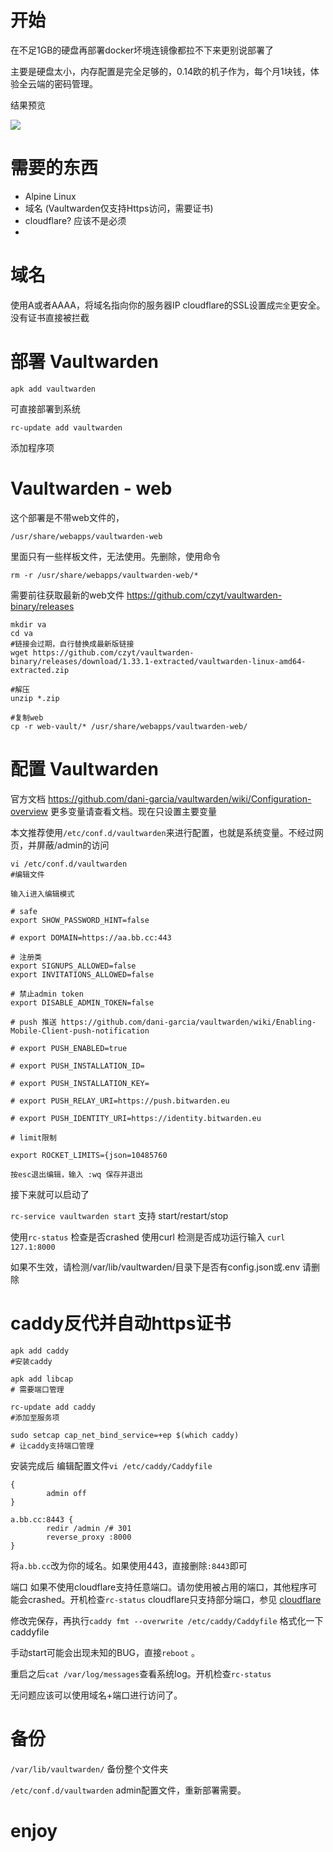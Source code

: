 # 开始

在不足1GB的硬盘再部署docker坏境连镜像都拉不下来更别说部署了

主要是硬盘太小，内存配置是完全足够的，0.14欧的机子作为，每个月1块钱，体验全云端的密码管理。

结果预览

<img src="https://cdn.jsdelivr.net/gh/invmy/invmy.github.io/img/blog/1739007188-caddy-Vaultwarden-htop.png">


# 需要的东西
- Alpine Linux
- 域名 (Vaultwarden仅支持Https访问，需要证书)
- cloudflare? 应该不是必须
- 
# 域名

使用A或者AAAA，将域名指向你的服务器IP
cloudflare的SSL设置成`完全`更安全。没有证书直接被拦截

# 部署 Vaultwarden

 `apk add vaultwarden` 

可直接部署到系统

`rc-update add vaultwarden`  

添加程序项

#  Vaultwarden - web

这个部署是不带web文件的，

`/usr/share/webapps/vaultwarden-web` 

里面只有一些样板文件，无法使用。先删除，使用命令

`rm -r /usr/share/webapps/vaultwarden-web/*`


需要前往获取最新的web文件
https://github.com/czyt/vaultwarden-binary/releases

```
mkdir va
cd va
#链接会过期，自行替换成最新版链接
wget https://github.com/czyt/vaultwarden-binary/releases/download/1.33.1-extracted/vaultwarden-linux-amd64-extracted.zip

#解压
unzip *.zip

#复制web
cp -r web-vault/* /usr/share/webapps/vaultwarden-web/
```

# 配置 Vaultwarden

官方文档 https://github.com/dani-garcia/vaultwarden/wiki/Configuration-overview
更多变量请查看文档。现在只设置主要变量

本文推荐使用`/etc/conf.d/vaultwarden`来进行配置，也就是系统变量。不经过网页，并屏蔽/admin的访问

```
vi /etc/conf.d/vaultwarden 
#编辑文件

输入i进入编辑模式

# safe
export SHOW_PASSWORD_HINT=false

# export DOMAIN=https://aa.bb.cc:443

# 注册类
export SIGNUPS_ALLOWED=false
export INVITATIONS_ALLOWED=false

# 禁止admin token
export DISABLE_ADMIN_TOKEN=false

# push 推送 https://github.com/dani-garcia/vaultwarden/wiki/Enabling-Mobile-Client-push-notification

# export PUSH_ENABLED=true

# export PUSH_INSTALLATION_ID=

# export PUSH_INSTALLATION_KEY=

# export PUSH_RELAY_URI=https://push.bitwarden.eu

# export PUSH_IDENTITY_URI=https://identity.bitwarden.eu

# limit限制

export ROCKET_LIMITS={json=10485760

按esc退出编辑，输入 :wq 保存并退出
```

接下来就可以启动了

`rc-service vaultwarden start`  支持 start/restart/stop

使用`rc-status` 检查是否crashed
使用curl 检测是否成功运行输入 `curl 127.1:8000`

如果不生效，请检测/var/lib/vaultwarden/目录下是否有config.json或.env 请删除


# caddy反代并自动https证书

```
apk add caddy
#安装caddy

apk add libcap
# 需要端口管理

rc-update add caddy
#添加至服务项

sudo setcap cap_net_bind_service=+ep $(which caddy)
# 让caddy支持端口管理
```

安装完成后 编辑配置文件`vi /etc/caddy/Caddyfile`

```
{
        admin off
}

a.bb.cc:8443 {
        redir /admin /# 301
        reverse_proxy :8000
}
```

将`a.bb.cc`改为你的域名。如果使用443，直接删除`:8443`即可

端口 如果不使用cloudflare支持任意端口。请勿使用被占用的端口，其他程序可能会crashed。开机检查`rc-status`
cloudflare只支持部分端口，参见 [cloudflare](https://developers.cloudflare.com/fundamentals/reference/network-ports/)

修改完保存，再执行`caddy fmt --overwrite /etc/caddy/Caddyfile` 格式化一下caddyfile

手动start可能会出现未知的BUG，直接`reboot` 。

重启之后`cat /var/log/messages`查看系统log。开机检查`rc-status`

无问题应该可以使用域名+端口进行访问了。


# 备份 

`/var/lib/vaultwarden/` 备份整个文件夹 

`/etc/conf.d/vaultwarden` admin配置文件，重新部署需要。

# enjoy